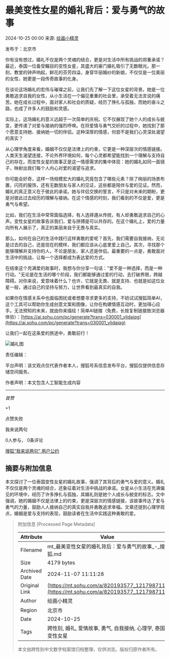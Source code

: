 # 最美变性女星的婚礼背后：爱与勇气的故事

2024-10-25 00:00 来源: [绘画小精灵](https://www.sohu.com/a/m.sohu.com?spm=smpc.content-abroad.content.1.1730977846476TXjqdbL)

发布于：北京市

你有没有想过，婚礼不仅是两个灵魂的结合，更是对生活中所有挑战的郑重承诺？最近，泰国一位备受瞩目的变性女星，其盛大的豪门婚礼吸引了无数眼光。那一刻，教堂的钟声响起，鲜花的芬芳四溢，身穿华丽婚纱的新娘，不仅仅是一位美丽的女性，她更是一段传奇故事的化身。

在谈论这场婚礼的宏伟与璀璨之前，让我们先了解一下这位女星的背景。她是一位勇敢追求自我的女性，从小生活在一个偏见重重的社会里，承受着无法言说的痛苦。她在成长过程中，面对家人和社会的质疑，经历了挣扎与孤独，而她的奋斗之路，也成了许多人的鼓励和灵感。

实际上，这场婚礼的意义远超于一次简单的庆祝。它不仅展现了她个人的成长与蜕变，更传递了对爱与接纳的强烈呼唤。在将爱情与勇气交织的过程中，她找到了那个愿意支持她、接纳她一切的伴侣。这种深厚的情感，何尝不是我们心灵深处渴望的真实？

从心理学角度来看，婚姻不仅仅是法律上的约束，它更是一种深层次的情感链接。人类天生渴望连接，不论外界环境如何，每个心灵都希望能找到一个理解与支持自己的存在。而变性女星的故事正是这一情感需求的集中体现：她的婚礼如同一面镜子，映射出我们每个人内心对爱的渴望与追求。

你可能会好奇，这样一场规模宏大的婚礼究竟包含了哪些元素？除了绚丽的场景布置，闪亮的服饰，还有无数朋友与家人的见证，这些都是陪伴与爱的见证。然而，婚礼的真正意义在于彼此的承诺。她与伴侣交换的誓言，不只是对未来的期盼，更是对彼此过去经历的理解与接纳。在这个情感的时刻，我们看到的不仅是爱，更是勇气与希望。

比如，我们在生活中常常面临选择，有人选择遵从传统，有人却勇敢追求自己的心声。变性女星的故事告诉我们，爱与拼搏是可以共存的。在这个婚礼上，爱的力量向所有人展示了，真正的美丽来自于无畏与真实。

那么，如何在自己的生活中践行这样勇敢的爱呢？首先，我们需要自我接纳，无论是过去的自己，还是现在的模样，我们都应该从心底里爱上自己。其次，寻找那个能够理解并支持你的人，不论是朋友、家人还是伴侣。最重要的一点是，勇敢面对生活中的挑战，让每一个选择都成为表达爱的方式。

在结束这个充满爱的故事时，我想与你分享一句话："爱不是一种选择，而是一种行动。"无论是在生活的哪个阶段，我们都能够通过爱的行动，去打破界限，跨越障碍。对你来说，爱意味着什么？也许，它就是无畏、就是支持、也就是如这位女星一般，通过自己的坚持与努力，让世界看到最真实的自我。

如果你在情感关系中也面临困扰或者想要寻求更多的支持，不妨试试搜狐简单AI，这个工具可以帮助你生成创意文案和图像，让你在构建情感互动时，更加得心应手。无法预知的未来，就由你来描绘！简单AI链接（免费，长按复制链接致浏览器体验）：[https://ai.sohu.com/pc/generate?trans=030001_yljdaiqg](https://ai.sohu.com/pc/generate?trans=030001_yljdaiqg)

让我们一起在这条爱的旅途中，勇敢前行！

![婚礼图](//q0.itc.cn/q_70/images03/20241025/8eb517ae2d874d5ab824473e157e828e.gif)

责任编辑：

平台声明：该文观点仅代表作者本人，搜狐号系信息发布平台，搜狐仅提供信息存储空间服务。

作者声明：本文包含人工智能生成内容

---
_首赞_

+1

点赞失败

我来说两句

0人参与， 0条评论

[搜狐“我来说两句” 用户公约](http://zt.pinglun.sohu.com/s2014/sljyhgy/index.shtml)

## 摘要与附加信息

<!-- tcd_abstract -->
本文探讨了一位泰国变性女星的婚礼故事，强调了其背后的勇气与爱的意义。婚礼不仅仅是两个灵魂的结合，还象征着对生活中挑战的承诺。女星从小生活在充满偏见的环境中，经历了许多挣扎与孤独，其婚礼则是她个人成长与蜕变的标志。文中强调，她的婚姻不仅是法律上的约束，更是深层次的情感链接，该故事传达了爱与勇气的力量，鼓励人人接纳自己的真实自我并勇敢追求幸福。文章还提到心理学观点，婚姻是爱与支持的表现，鼓励读者在生活中实践这种勇敢的爱。
<!-- tcd_abstract_end -->

> 附加信息 [Processed Page Metadata]
>
> | Attribute       | Value                                  |
> |-----------------|----------------------------------------|
> | Filename        | mt_最美变性女星的婚礼背后：爱与勇气的故事_-_搜狐.md                             |
> | Size            | 4179 bytes                           |
> | Archived Date   | 2024-11-07 11:11:28                             |
> | Original Link   | [https://mt.sohu.com/a/820193577_121798711](https://mt.sohu.com/a/820193577_121798711)                       |
> | Author          | 绘画小精灵                               |
> | Region          | 北京市                               |
> | Date            | 2024-10-25                                 |
> | Tags            | 跨性别, 婚礼, 爱情故事, 勇气, 自我接纳, 心理学, 泰国变性女星                                 |
>
> 本文由跨性别中文数字档案馆归档整理，仅供浏览。版权归原作者所有。
>